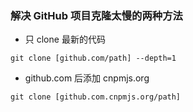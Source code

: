### 解决 GitHub 项目克隆太慢的两种方法

-   只 clone 最新的代码

```
git clone [github.com/path] --depth=1
```

-   github.com 后添加 cnpmjs.org

```
git clone [github.com.cnpmjs.org/path]
```
